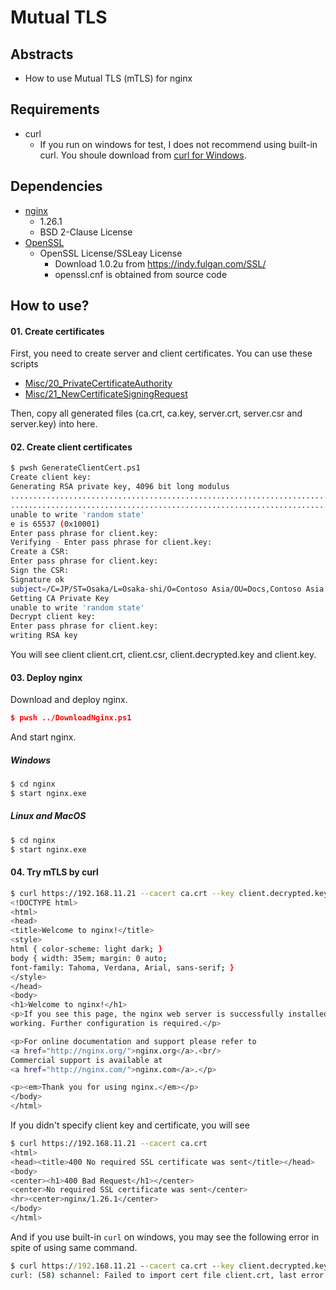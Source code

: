 # Mutual TLS

## Abstracts

* How to use Mutual TLS (mTLS) for nginx

## Requirements

* curl
  * If you run on windows for test, I does not recommend using built-in curl. You shoule download from [curl for Windows](https://curl.se/windows/).

## Dependencies

* [nginx](https://github.com/nginx/nginx)
  * 1.26.1
  * BSD 2-Clause License
* [OpenSSL](https://github.com/PrismLibrary/Prism)
  * OpenSSL License/SSLeay License
    * Download 1.0.2u from https://indy.fulgan.com/SSL/
    * openssl.cnf is obtained from source code

## How to use?

#### 01. Create certificates

First, you need to create server and client certificates.
You can use these scripts

* [Misc/20_PrivateCertificateAuthority](../../../Misc/20_PrivateCertificateAuthority)
* [Misc/21_NewCertificateSigningRequest](../../../Misc/21_NewCertificateSigningRequest)

Then, copy all generated files (ca.crt, ca.key, server.crt, server.csr and server.key) into here.

#### 02. Create client certificates

````bash
$ pwsh GenerateClientCert.ps1
Create client key:
Generating RSA private key, 4096 bit long modulus
...................................................................................................................................................................................................++++
........................................................................................................................................................................................................................................................................++++
unable to write 'random state'
e is 65537 (0x10001)
Enter pass phrase for client.key:
Verifying - Enter pass phrase for client.key:
Create a CSR:
Enter pass phrase for client.key:
Sign the CSR:
Signature ok
subject=/C=JP/ST=Osaka/L=Osaka-shi/O=Contoso Asia/OU=Docs,Contoso Asia
Getting CA Private Key
unable to write 'random state'
Decrypt client key:
Enter pass phrase for client.key:
writing RSA key
````

You will see client client.crt, client.csr, client.decrypted.key and client.key.

#### 03. Deploy nginx

Download and deploy nginx.

````json
$ pwsh ../DownloadNginx.ps1
````

And start nginx.

##### Windows

````bash
$ cd nginx
$ start nginx.exe
````

##### Linux and MacOS

````bash
$ cd nginx
$ start nginx.exe
````

#### 04. Try mTLS by curl

````bash
$ curl https://192.168.11.21 --cacert ca.crt --key client.decrypted.key --cert client.crt
<!DOCTYPE html>
<html>
<head>
<title>Welcome to nginx!</title>
<style>
html { color-scheme: light dark; }
body { width: 35em; margin: 0 auto;
font-family: Tahoma, Verdana, Arial, sans-serif; }
</style>
</head>
<body>
<h1>Welcome to nginx!</h1>
<p>If you see this page, the nginx web server is successfully installed and
working. Further configuration is required.</p>

<p>For online documentation and support please refer to
<a href="http://nginx.org/">nginx.org</a>.<br/>
Commercial support is available at
<a href="http://nginx.com/">nginx.com</a>.</p>

<p><em>Thank you for using nginx.</em></p>
</body>
</html>
````

If you didn't specify client key and certificate, you will see

````bash
$ curl https://192.168.11.21 --cacert ca.crt             
<html>                          
<head><title>400 No required SSL certificate was sent</title></head>
<body>
<center><h1>400 Bad Request</h1></center>
<center>No required SSL certificate was sent</center>
<hr><center>nginx/1.26.1</center>
</body>
</html>
````

And if you use built-in `curl` on windows, you may see the following error in spite of using same command.

````cmd
$ curl https://192.168.11.21 --cacert ca.crt --key client.decrypted.key --cert client.crt
curl: (58) schannel: Failed to import cert file client.crt, last error is 0x80092002
````